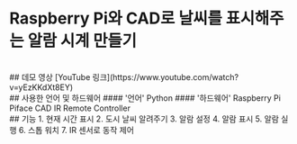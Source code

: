 # Raspberry Pi와 CAD로 날씨를 표시해주는 알람 시계 만들기
</br>
## 데모 영상
[YouTube 링크](https://www.youtube.com/watch?v=yEzKKdXt8EY)
</br>
## 사용한 언어 및 하드웨어
#### '언어'
Python
#### '하드웨어'
Raspberry Pi
Piface CAD
IR Remote Controller
</br>
## 기능
1. 현재 시간 표시
2. 도시 날씨 알려주기
3. 알람 설정
4. 알람 표시
5. 알람 실행
6. 스톱 워치
7. IR 센서로 동작 제어
